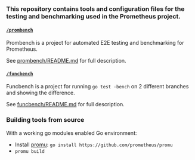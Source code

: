 ### This repository contains tools and configuration files for the testing and benchmarking used in the Prometheus project.

#### [`/prombench`](/prombench)
Prombench is a project for automated E2E testing and benchmarking for Prometheus.

See [prombench/README.md](prombench/README.md) for full description.

#### [`/funcbench`](/funcbench)
Funcbench is a project for running `go test -bench` on 2 different branches and showing the difference.

See [funcbench/README.md](funcbench/README.md) for full description.

### Building tools from source
With a working go modules enabled Go environment:
- Install [promu](https://github.com/prometheus/promu): `go install https://github.com/prometheus/promu`
- `promu build`
